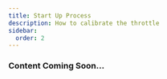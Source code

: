 ```yaml
---
title: Start Up Process
description: How to calibrate the throttle
sidebar:
  order: 2
---
```


### Content Coming Soon...